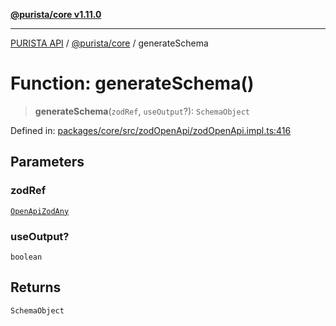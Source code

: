 [**@purista/core v1.11.0**](../README.md)

***

[PURISTA API](../../../packages.md) / [@purista/core](../README.md) / generateSchema

# Function: generateSchema()

> **generateSchema**(`zodRef`, `useOutput`?): `SchemaObject`

Defined in: [packages/core/src/zodOpenApi/zodOpenApi.impl.ts:416](https://github.com/puristajs/purista/blob/master/packages/core/src/zodOpenApi/zodOpenApi.impl.ts#L416)

## Parameters

### zodRef

[`OpenApiZodAny`](../interfaces/OpenApiZodAny.md)

### useOutput?

`boolean`

## Returns

`SchemaObject`
